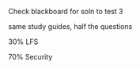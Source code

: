 
Check blackboard for soln to test 3

same study guides, half the questions

30% LFS

70% Security

